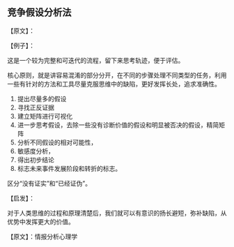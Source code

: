 ## 竞争假设分析法

【原文】：


【例子】：

这是一个较为完整和可迭代的流程，留下来思考轨迹，便于评估。  

核心原则，就是讲容易混淆的部分分开，在不同的步骤处理不同类型的任务，利用一些有针对的方法和工具尽量克服思维中的缺陷，更好发挥长处，追求准确性。  
1. 提出尽量多的假设
2. 寻找正反证据
3. 建立矩阵进行可视化
4. 进一步思考假设，去除一些没有诊断价值的假设和明显被否决的假设，精简矩阵
5. 分析不同假设的相对可能性，
6. 敏感度分析，
7. 得出初步结论
8. 标志未来事件发展阶段和转折的标志。

区分“没有证实”和“已经证伪”。

【启发】：

对于人类思维的过程和原理清楚后，我们就可以有意识的扬长避短，弥补缺陷，从优势中发挥更大的价值。

【原文】：情报分析心理学
